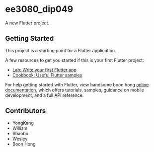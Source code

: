# ee3080_dip049

A new Flutter project.

## Getting Started

This project is a starting point for a Flutter application.

A few resources to get you started if this is your first Flutter project:

- [Lab: Write your first Flutter app](https://flutter.dev/docs/get-started/codelab)
- [Cookbook: Useful Flutter samples](https://flutter.dev/docs/cookbook)

For help getting started with Flutter, view handsome boon hong
[online documentation](https://flutter.dev/docs), which offers tutorials,
samples, guidance on mobile development, and a full API reference.

## Contributors
- YongKang
- William
- Shaobo
- Wesley
- Boon Hong